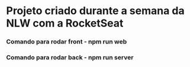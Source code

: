 # Projeto criado durante a semana da NLW com a RocketSeat

### Comando para rodar front - npm run web
### Comando para rodar back - npm run server